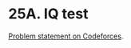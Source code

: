 # 25A. IQ test

[Problem statement on Codeforces](https://codeforces.com/problemset/problem/25/A?locale=en).